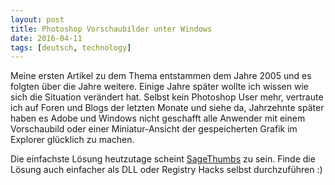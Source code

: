 ```yaml
---
layout: post
title: Photoshop Vorschaubilder unter Windows
date: 2016-04-11
tags: [deutsch, technology]
---
```


Meine ersten Artikel zu dem Thema entstammen dem Jahre 2005 und es folgten über die Jahre weitere. Einige Jahre später wollte ich wissen wie sich die Situation verändert hat. Selbst kein Photoshop User mehr, vertraute ich auf Foren und Blogs der letzten Monate und siehe da, Jahrzehnte später haben es Adobe und Windows nicht geschafft alle Anwender mit einem Vorschaubild oder einer Miniatur-Ansicht der gespeicherten Grafik im Explorer glücklich zu machen. 

Die einfachste Lösung heutzutage scheint [SageThumbs](https://sourceforge.net/projects/sagethumbs/) zu sein. Finde die Lösung auch einfacher als DLL oder Registry Hacks selbst durchzuführen :)